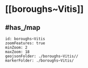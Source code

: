 # [[boroughs~Vitis]] 


## #has_/map  



```leaflet
id: boroughs~Vitis
zoomFeatures: true 
minZoom: 2 
maxZoom: 18
geojsonFolder: ./boroughs~Vitis//
markerFolder: ./boroughs~Vitis/
```

